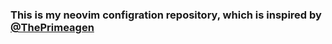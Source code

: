 ### This is my neovim configration repository, which is inspired by [@ThePrimeagen](https://github.com/ThePrimeagen)
